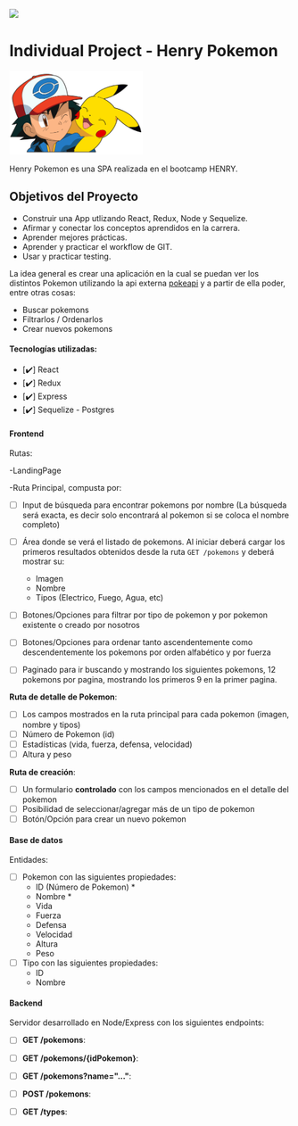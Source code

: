 <p align='left'>
    <img src='https://static.wixstatic.com/media/85087f_0d84cbeaeb824fca8f7ff18d7c9eaafd~mv2.png/v1/fill/w_160,h_30,al_c,q_85,usm_0.66_1.00_0.01/Logo_completo_Color_1PNG.webp' </img>
</p>

# Individual Project - Henry Pokemon

<p align="left">
  <img height="150" src="./pokemon.png" />
</p>

Henry Pokemon es una SPA realizada en el bootcamp HENRY. 

## Objetivos del Proyecto

- Construir una App utlizando React, Redux, Node y Sequelize.
- Afirmar y conectar los conceptos aprendidos en la carrera.
- Aprender mejores prácticas.
- Aprender y practicar el workflow de GIT.
- Usar y practicar testing.


La idea general es crear una aplicación en la cual se puedan ver los distintos Pokemon utilizando la api externa [pokeapi](https://pokeapi.co/) y a partir de ella poder, entre otras cosas:

  - Buscar pokemons
  - Filtrarlos / Ordenarlos
  - Crear nuevos pokemons


#### Tecnologías utilizadas:
- [✔️] React
- [✔️] Redux
- [✔️] Express
- [✔️] Sequelize - Postgres


#### Frontend

Rutas:

-LandingPage

-Ruta Principal, compusta por:
- [ ] Input de búsqueda para encontrar pokemons por nombre (La búsqueda será exacta, es decir solo encontrará al pokemon si se coloca el nombre completo)
- [ ] Área donde se verá el listado de pokemons. Al iniciar deberá cargar los primeros resultados obtenidos desde la ruta `GET /pokemons` y deberá mostrar su:
  - Imagen
  - Nombre
  - Tipos (Electrico, Fuego, Agua, etc)
- [ ] Botones/Opciones para filtrar por tipo de pokemon y por pokemon existente o creado por nosotros
- [ ] Botones/Opciones para ordenar tanto ascendentemente como descendentemente los pokemons por orden alfabético y por fuerza
- [ ] Paginado para ir buscando y mostrando los siguientes pokemons, 12 pokemons por pagina, mostrando los primeros 9 en la primer pagina.


__Ruta de detalle de Pokemon__:
- [ ] Los campos mostrados en la ruta principal para cada pokemon (imagen, nombre y tipos)
- [ ] Número de Pokemon (id)
- [ ] Estadísticas (vida, fuerza, defensa, velocidad)
- [ ] Altura y peso

__Ruta de creación__:
- [ ] Un formulario __controlado__ con los campos mencionados en el detalle del pokemon
- [ ] Posibilidad de seleccionar/agregar más de un tipo de pokemon
- [ ] Botón/Opción para crear un nuevo pokemon

#### Base de datos

Entidades:

- [ ] Pokemon con las siguientes propiedades:
  - ID (Número de Pokemon) *
  - Nombre *
  - Vida
  - Fuerza
  - Defensa
  - Velocidad
  - Altura
  - Peso
- [ ] Tipo con las siguientes propiedades:
  - ID
  - Nombre


#### Backend

Servidor desarrollado en Node/Express con los siguientes endpoints:

- [ ] __GET /pokemons__:
 
- [ ] __GET /pokemons/{idPokemon}__:
 
- [ ] __GET /pokemons?name="..."__:
  
- [ ] __POST /pokemons__:
  
- [ ] __GET /types__:
 
